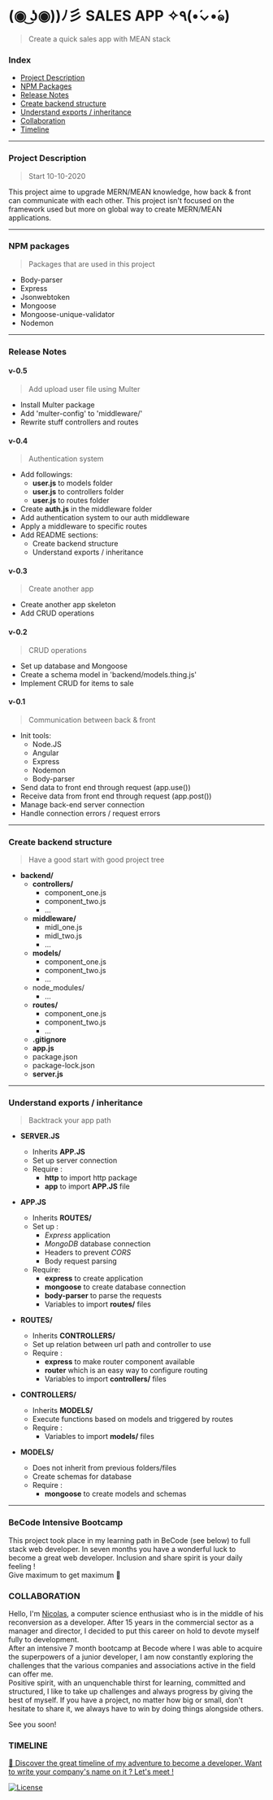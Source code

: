 # (◉ ͜ʖ◉))ﾉ彡 SALES APP ✧٩(•́⌄•́๑)
>   Create a quick sales app with MEAN stack



###  Index

-   [Project Description](#project-description)
-   [NPM Packages](#npm-packages)
-   [Release Notes](#release-notes)
-   [Create backend structure](#create-backend-structure)
-   [Understand exports / inheritance](#understand-exports-/-inheritance)
-   [Collaboration](#collaboration)
-   [Timeline](#timeline)

---

### Project Description
> Start 10-10-2020

This project aime to upgrade MERN/MEAN knowledge, how back & front can communicate with each other.
This project isn't focused on the framework used but more on global way to create MERN/MEAN applications.

---

### NPM packages
>   Packages that are used in this project

*   Body-parser
*   Express
*   Jsonwebtoken
*   Mongoose
*   Mongoose-unique-validator
*   Nodemon

---

### Release Notes

####    v-0.5
>   Add upload user file using Multer

*   Install Multer package
*   Add 'multer-config' to 'middleware/'
*   Rewrite stuff controllers and routes

####    v-0.4
>   Authentication system   

*   Add followings:
    *   **user.js** to models folder
    *   **user.js** to controllers folder
    *   **user.js** to routes folder
*   Create **auth.js** in the middleware folder 
*   Add authentication system to our auth middleware
*   Apply a middleware to specific routes
*   Add README sections:
    *   Create backend structure
    *   Understand exports / inheritance

####    v-0.3
>   Create another app

*   Create another app skeleton
*   Add CRUD operations 

####    v-0.2
>   CRUD operations

*   Set up database and Mongoose
*   Create a schema model in 'backend/models.thing.js'
*   Implement CRUD for items to sale 

####    v-0.1 
>   Communication between back & front

*   Init tools:
    *   Node.JS
    *   Angular 
    *   Express
    *   Nodemon
    *   Body-parser  
*   Send data to front end through request (app.use())
*   Receive data from front end through request (app.post())
*   Manage back-end server connection
*   Handle connection errors / request errors

---

###    Create backend structure
>   Have a good start with good project tree

*   **backend/**
    *   **controllers/**
        *   component_one.js
        *   component_two.js
        *   ...
    *   **middleware/**
        *   midl_one.js
        *   midl_two.js
        *   ...
    *   **models/**
        *   component_one.js
        *   component_two.js
        *   ...
    *   node_modules/
        *   ...
    *   **routes/**
        *   component_one.js
        *   component_two.js
        *   ...
    *   **.gitignore**
    *   **app.js**
    *   package.json
    *   package-lock.json
    *   **server.js**

---
   
###    Understand exports / inheritance
>   Backtrack your app path

*   **SERVER.JS**
    *   Inherits **APP.JS**
    *   Set up server connection
    *   Require : 
        *   **http** to import http package
        *   **app** to import **APP.JS** file
        
*   **APP.JS**
    *   Inherits **ROUTES/**
    *   Set up : 
        *   *Express* application
        *   *MongoDB* database connection
        *   Headers to prevent *CORS*
        *   Body request parsing
    *   Require:
        *   **express** to create application
        *   **mongoose** to create database connection
        *   **body-parser** to parse the requests
        *   Variables to import **routes/** files
        
*   **ROUTES/**
    *   Inherits **CONTROLLERS/**
    *   Set up relation between url path and controller to use
    *   Require : 
        *   **express** to make router component available
        *   **router** which is an easy way to configure routing
        *   Variables to import **controllers/** files 
        
*   **CONTROLLERS/**
    *   Inherits **MODELS/**
    *   Execute functions based on models and triggered by routes
    *   Require :
        *   Variables to import **models/** files
        
*   **MODELS/**
    *   Does not inherit from previous folders/files
    *   Create schemas for database
    *   Require : 
        *   **mongoose** to create models and schemas
 

---

### **BeCode** Intensive Bootcamp     
This project took place in my learning path in BeCode (see below) to full stack web developer.
In seven months you have a wonderful luck to become a great web developer. Inclusion and share spirit is your daily feeling !  
Give maximum to get maximum :rocket:

### COLLABORATION

Hello, I'm [Nicolas](https://www.linkedin.com/in/nicolas-denoel/), a computer science enthusiast who is in the middle of his reconversion as a developer. After 15 years in the commercial sector as a manager and director, I decided to put this career on hold to devote myself fully to development.  
After an intensive 7 month bootcamp at Becode where I was able to acquire the superpowers of a junior developer, I am now constantly exploring the challenges that the various companies and associations active in the field can offer me.  
Positive spirit, with an unquenchable thirst for learning, committed and structured, I like to take up challenges and always progress by giving the best of myself. 
If you have a project, no matter how big or small, don't hesitate to share it, we always have to win by doing things alongside others.  

See you soon!  

### TIMELINE
[:calendar: Discover the great timeline of my adventure to become a developer. Want to write your company's name on it ? Let's meet !](https://timelines.gitkraken.com/timeline/2e12cc334eb0406b84bf7a6339e666c4?range=2020-05-26_2020-06-27)  

[![License](http://img.shields.io/:license-mit-blue.svg?style=flat-square)](http://badges.mit-license.org)






